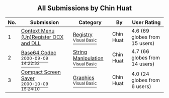 ﻿<div align="center">

## All Submissions by Chin Huat

</div>

No.  | Submission | Category | By   | User Rating
---- | ---------- | -------- | ---- | -----------
1 | [Context Menu \(Un\)Register OCX and DLL<br />](https://github.com/Planet-Source-Code/chin-huat-context-menu-un-register-ocx-and-dll__1-12020) | [Registry<br /><sup>Visual Basic</sup>](../ByCategory/registry__1-36.md) | Chin Huat | 4.6 (69 globes from 15 users)
2 | [Base64 Codec<br /><sup>2000-09-09 14:22:32</sup>](https://github.com/Planet-Source-Code/chin-huat-base64-codec__1-11351) | [String Manipulation<br /><sup>Visual Basic</sup>](../ByCategory/string-manipulation__1-5.md) | Chin Huat | 4.7 (66 globes from 14 users)
3 | [Compact Screen Saver<br /><sup>2000-10-09 15:24:10</sup>](https://github.com/Planet-Source-Code/chin-huat-compact-screen-saver__1-11947) | [Graphics<br /><sup>Visual Basic</sup>](../ByCategory/graphics__1-46.md) | Chin Huat | 4.0 (24 globes from 6 users)
